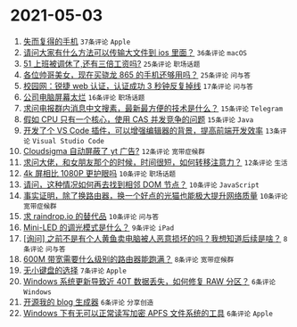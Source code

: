 # 2021-05-03

1. [失而复得的手机](https://www.v2ex.com/t/774698) `37条评论` `Apple`
1. [请问大家有什么方法可以传输大文件到 ios 里面？](https://www.v2ex.com/t/774707) `36条评论` `macOS`
1. [51 上班被调休了,还有三倍工资吗?](https://www.v2ex.com/t/774721) `25条评论` `职场话题`
1. [各位帅哥美女，现在买骁龙 865 的手机还够用吗？](https://www.v2ex.com/t/774754) `25条评论` `问与答`
1. [校园网：锐捷 web 认证，认证成功 3 秒钟反复掉线](https://www.v2ex.com/t/774703) `17条评论` `问与答`
1. [公司电脑屏幕太烂](https://www.v2ex.com/t/774733) `16条评论` `职场话题`
1. [求问电报群内消息中文搜素，最新最方便的技术是什么？](https://www.v2ex.com/t/774704) `15条评论` `Telegram`
1. [假如 CPU 只有一个核心，使用 CAS 并发竞争的问题](https://www.v2ex.com/t/774722) `15条评论` `Java`
1. [开发了个 VS Code 插件，可以增强编辑器的背景，提高前端开发效率](https://www.v2ex.com/t/774735) `13条评论` `Visual Studio Code`
1. [Cloudsigma 自动屏蔽了 yt 广告?](https://www.v2ex.com/t/774751) `12条评论` `宽带症候群`
1. [求问大佬，和女朋友那个的时候，时间很短，如何转移注意力？](https://www.v2ex.com/t/774730) `12条评论` `生活`
1. [4k 屏相比 1080P 更护眼吗](https://www.v2ex.com/t/774776) `10条评论` `职场话题`
1. [请问，这种情况如何再去找到相邻 DOM 节点？](https://www.v2ex.com/t/774774) `10条评论` `JavaScript`
1. [事实证明，除了换路由器，换一个好点的光猫也能极大提升网络质量](https://www.v2ex.com/t/774765) `10条评论` `宽带症候群`
1. [求 raindrop.io 的替代品](https://www.v2ex.com/t/774746) `10条评论` `问与答`
1. [Mini-LED 的调光模式是什么？](https://www.v2ex.com/t/774700) `9条评论` `iPad`
1. [[询问] 之前不是有个人黄鱼卖电脑被人恶意损坏的吗？我想知道后续是啥？](https://www.v2ex.com/t/774763) `8条评论` `问与答`
1. [600M 带宽需要什么级别的路由器能跑满？](https://www.v2ex.com/t/774736) `8条评论` `宽带症候群`
1. [无小键盘的选择](https://www.v2ex.com/t/774753) `7条评论` `Apple`
1. [Windows 系统更新导致近 40T 数据丢失，如何修复 RAW 分区？](https://www.v2ex.com/t/774775) `6条评论` `Windows`
1. [开源我的 blog 生成器](https://www.v2ex.com/t/774764) `6条评论` `分享创造`
1. [Windows 下有无可以正常读写加密 APFS 文件系统的工具](https://www.v2ex.com/t/774740) `6条评论` `Apple`
